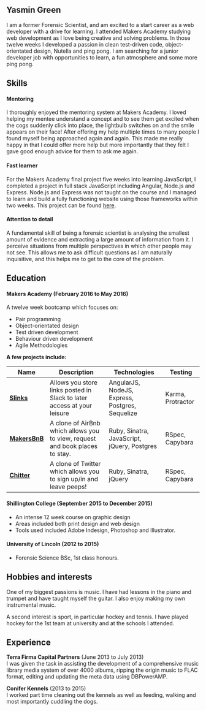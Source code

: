 ## Yasmin Green

I am a former Forensic Scientist, and am excited to a start career as a web developer with a drive for learning. I attended Makers Academy studying web development as I love being creative and solving problems. In those twelve weeks I developed a passion in clean test-driven code, object-orientated design, Nutella and ping pong. I am searching for a junior developer job with opportunities to learn, a fun atmosphere and some more ping pong.

## Skills

#### Mentoring

I thoroughly enjoyed the mentoring system at Makers Academy. I loved helping my mentee understand a concept and to see them get excited when the cogs suddenly click into place, the lightbulb switches on and the smile appears on their face! After offering my help multiple times to many people I found myself being approached again and again. This made me really happy in that I could offer more help but more importantly that they felt I gave good enough advice for them to ask me again.

#### Fast learner

For the Makers Academy final project five weeks into learning JavaScript, I completed a project in full stack JavaScript including Angular, Node.js and Express. Node.js and Express was not taught on the course and I managed to learn and build a fully functioning website using those frameworks within two weeks. This project can be found [here](https://github.com/yasgreen93/social-calendar.git).

#### Attention to detail

A fundamental skill of being a forensic scientist is analysing the smallest amount of evidence and extracting a large amount of information from it. I perceive situations from multiple perspectives in which other people may not see. This allows me to ask difficult questions as I am naturally inquisitive, and this helps me to get to the core of the problem.

## Education

#### Makers Academy (February 2016 to May 2016)

A twelve week bootcamp which focuses on:
* Pair programming
* Object-orientated design
* Test driven development
* Behaviour driven development
* Agile Methodologies

**A few projects include:**

| Name | Description | Technologies | Testing |
|------|-------------|--------------|---------|
|[**Slinks**](https://github.com/yasgreen93/slinks.git)| Allows you store links posted in Slack to later access at your leisure | AngularJS, NodeJS, Express, Postgres, Sequelize | Karma, Protractor|
|[**MakersBnB**](https://github.com/yasgreen93/makers_bnb.git)|A clone of AirBnb which allows you to view, request and book places to stay.|Ruby, Sinatra, JavaScript, jQuery, Postgres|RSpec, Capybara|
|[**Chitter**](https://github.com/yasgreen93/chitter-challenge)|A clone of Twitter which allows you to sign up/in and leave peeps!|Ruby, Sinatra, jQuery|RSpec, Capybara|

#### Shillington College (September 2015 to December 2015)

* An intense 12 week course on graphic design
* Areas included both print design and web design
* Tools used included Adobe Indesign, Photoshop and Illustrator.

#### University of Lincoln (2012 to 2015)

* Forensic Science BSc, 1st class honours.

## Hobbies and interests

One of my biggest passions is music. I have had lessons in the piano and trumpet and have taught myself the guitar. I also enjoy making my own instrumental music.

A second interest is sport, in particular hockey and tennis. I have played hockey for the 1st team at university and at the schools I attended.

## Experience

**Terra Firma Capital Partners** (June 2013 to July 2013)  
I was given the task in assisting the development of a comprehensive music library media system of over 4000 albums, ripping the origin music to FLAC format, editing and updating the meta data using DBPowerAMP.

**Conifer Kennels** (2013 to 2015)   
I worked part time cleaning out the kennels as well as feeding, walking and most importantly cuddling the dogs.
